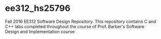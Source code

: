 # ee312_hs25796
Fall 2016 EE312 Software Design Repository.
This repository contains C and C++ labs completed throughout the course of Prof. Barber's Software Design and Implementation course
